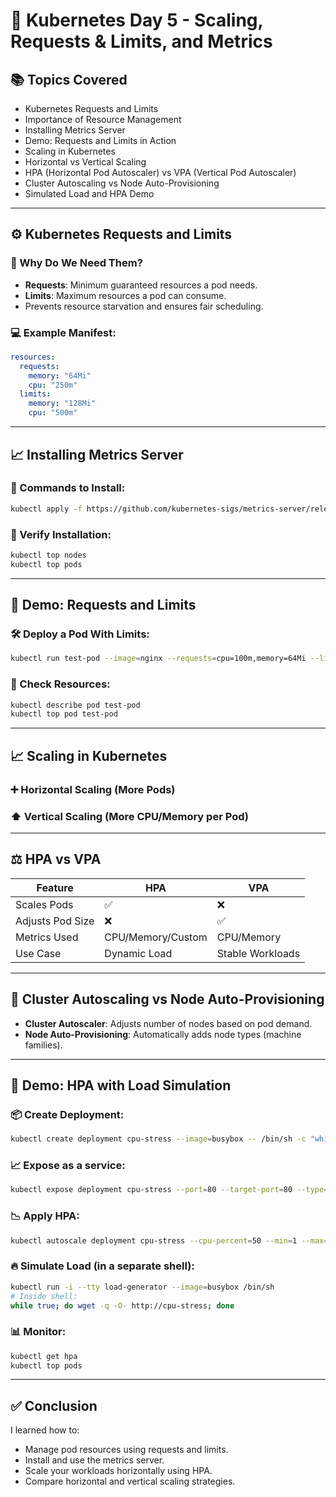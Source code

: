 # 🚀 Kubernetes Day 5 - Scaling, Requests & Limits, and Metrics

## 📚 Topics Covered

- Kubernetes Requests and Limits
- Importance of Resource Management
- Installing Metrics Server
- Demo: Requests and Limits in Action
- Scaling in Kubernetes
- Horizontal vs Vertical Scaling
- HPA (Horizontal Pod Autoscaler) vs VPA (Vertical Pod Autoscaler)
- Cluster Autoscaling vs Node Auto-Provisioning
- Simulated Load and HPA Demo

---

## ⚙️ Kubernetes Requests and Limits

### 🧠 Why Do We Need Them?
- **Requests**: Minimum guaranteed resources a pod needs.
- **Limits**: Maximum resources a pod can consume.
- Prevents resource starvation and ensures fair scheduling.

### 💻 Example Manifest:

```yaml
resources:
  requests:
    memory: "64Mi"
    cpu: "250m"
  limits:
    memory: "128Mi"
    cpu: "500m"
```

---

## 📈 Installing Metrics Server

### 🔧 Commands to Install:

```bash
kubectl apply -f https://github.com/kubernetes-sigs/metrics-server/releases/latest/download/components.yaml
```

### 🧪 Verify Installation:

```bash
kubectl top nodes
kubectl top pods
```

---

## 🔬 Demo: Requests and Limits

### 🛠️ Deploy a Pod With Limits:

```bash
kubectl run test-pod --image=nginx --requests=cpu=100m,memory=64Mi --limits=cpu=200m,memory=128Mi
```

### 🧪 Check Resources:

```bash
kubectl describe pod test-pod
kubectl top pod test-pod
```

---

## 📈 Scaling in Kubernetes

### ➕ Horizontal Scaling (More Pods)
### ⬆️ Vertical Scaling (More CPU/Memory per Pod)

---

## ⚖️ HPA vs VPA

| Feature | HPA | VPA |
|--------|-----|-----|
| Scales Pods | ✅ | ❌ |
| Adjusts Pod Size | ❌ | ✅ |
| Metrics Used | CPU/Memory/Custom | CPU/Memory |
| Use Case | Dynamic Load | Stable Workloads |

---

## 🔄 Cluster Autoscaling vs Node Auto-Provisioning

- **Cluster Autoscaler**: Adjusts number of nodes based on pod demand.
- **Node Auto-Provisioning**: Automatically adds node types (machine families).

---

## 🚀 Demo: HPA with Load Simulation

### 📦 Create Deployment:

```bash
kubectl create deployment cpu-stress --image=busybox -- /bin/sh -c "while true; do :; done"
```

### 📈 Expose as a service:

```bash
kubectl expose deployment cpu-stress --port=80 --target-port=80 --type=ClusterIP
```

### 📉 Apply HPA:

```bash
kubectl autoscale deployment cpu-stress --cpu-percent=50 --min=1 --max=5
```

### 🔥 Simulate Load (in a separate shell):

```bash
kubectl run -i --tty load-generator --image=busybox /bin/sh
# Inside shell:
while true; do wget -q -O- http://cpu-stress; done
```

### 📊 Monitor:

```bash
kubectl get hpa
kubectl top pods
```

---

## ✅ Conclusion

I learned how to:
- Manage pod resources using requests and limits.
- Install and use the metrics server.
- Scale your workloads horizontally using HPA.
- Compare horizontal and vertical scaling strategies.
